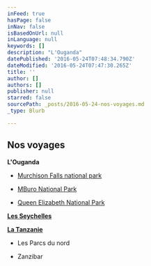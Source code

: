 ```yaml
---
inFeed: true
hasPage: false
inNav: false
isBasedOnUrl: null
inLanguage: null
keywords: []
description: "L'Ouganda"
datePublished: '2016-05-24T07:48:34.790Z'
dateModified: '2016-05-24T07:47:30.265Z'
title: ''
author: []
authors: []
publisher: null
starred: false
sourcePath: _posts/2016-05-24-nos-voyages.md
_type: Blurb

---
```

## Nos voyages

**L'Ouganda**

* [Murchison Falls national park][0]

* [MBuro National Park][1]

* [Queen Elizabeth National Park][2]

**[Les Seychelles][3]**

**[La Tanzanie][4]**

* Les Parcs du nord

* Zanzibar

[0]: thegrid.ai/stahle/MFNP
[1]: thegrid.ai/stahle/MNP
[2]: thegrid.ai/stahle/QENP
[3]: thegrid.ai/stahle/LS
[4]: thegrid.ai/stahle/LT